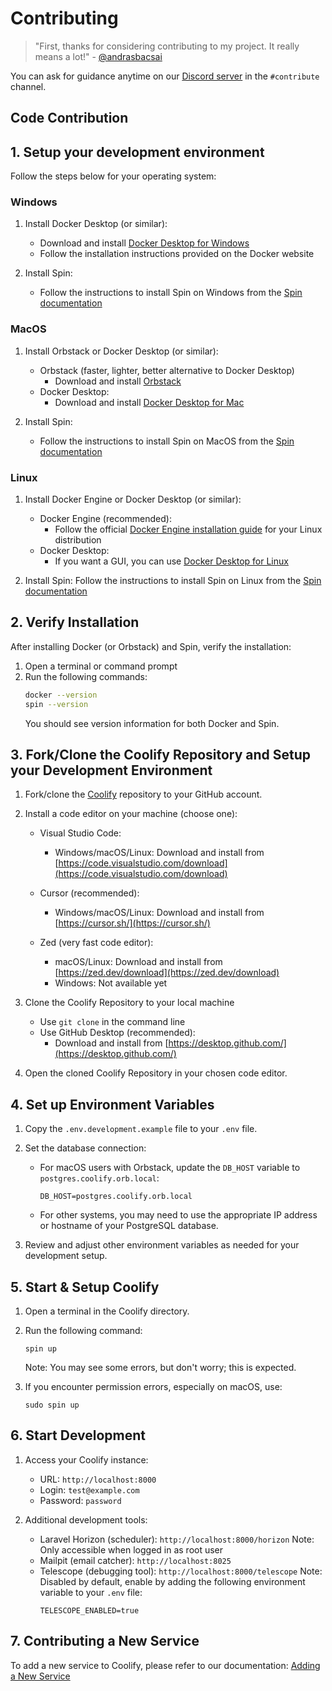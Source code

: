 # Contributing

> "First, thanks for considering contributing to my project. It really means a lot!" - [@andrasbacsai](https://github.com/andrasbacsai)

You can ask for guidance anytime on our [Discord server](https://coollabs.io/discord) in the `#contribute` channel.


## Code Contribution


## 1. Setup your development environment 

Follow the steps below for your operating system:

### Windows

1. Install Docker Desktop (or similar):
   - Download and install [Docker Desktop for Windows](https://docs.docker.com/desktop/install/windows-install/)
   - Follow the installation instructions provided on the Docker website

2. Install Spin:
   - Follow the instructions to install Spin on Windows from the [Spin documentation](https://serversideup.net/open-source/spin/docs/installation/install-windows)

### MacOS

1. Install Orbstack or Docker Desktop (or similar):
   - Orbstack (faster, lighter, better alternative to Docker Desktop)
     - Download and install [Orbstack](https://docs.orbstack.dev/quick-start#installation)
   - Docker Desktop:
     - Download and install [Docker Desktop for Mac](https://docs.docker.com/desktop/install/mac-install/)

2. Install Spin:
   - Follow the instructions to install Spin on MacOS from the [Spin documentation](https://serversideup.net/open-source/spin/docs/installation/install-macos)

### Linux

1. Install Docker Engine or Docker Desktop (or similar):
   - Docker Engine (recommended):
     - Follow the official [Docker Engine installation guide](https://docs.docker.com/engine/install/) for your Linux distribution
   - Docker Desktop:
     - If you want a GUI, you can use [Docker Desktop for Linux](https://docs.docker.com/desktop/install/linux-install/)

2. Install Spin:
   Follow the instructions to install Spin on Linux from the [Spin documentation](https://serversideup.net/open-source/spin/docs/installation/install-linux)


## 2. Verify Installation

After installing Docker (or Orbstack) and Spin, verify the installation:

1. Open a terminal or command prompt
2. Run the following commands:
   ```bash
   docker --version
   spin --version
   ```
   You should see version information for both Docker and Spin.


## 3. Fork/Clone the Coolify Repository and Setup your Development Environment

1. Fork/clone the [Coolify](https://github.com/coollabsio/coolify) repository to your GitHub account.

2. Install a code editor on your machine (choose one):

   - Visual Studio Code:
     - Windows/macOS/Linux: Download and install from [https://code.visualstudio.com/download](https://code.visualstudio.com/download)

   - Cursor (recommended):
     - Windows/macOS/Linux: Download and install from [https://cursor.sh/](https://cursor.sh/)

   - Zed (very fast code editor):
     - macOS/Linux: Download and install from [https://zed.dev/download](https://zed.dev/download)
     - Windows: Not available yet

3. Clone the Coolify Repository to your local machine
   - Use `git clone` in the command line
   - Use GitHub Desktop (recommended):
     - Download and install from [https://desktop.github.com/](https://desktop.github.com/)

4. Open the cloned Coolify Repository in your chosen code editor.


## 4. Set up Environment Variables

1. Copy the `.env.development.example` file to your `.env` file.

2. Set the database connection:
   - For macOS users with Orbstack, update the `DB_HOST` variable to `postgres.coolify.orb.local`:
     ```env
     DB_HOST=postgres.coolify.orb.local
     ```
   - For other systems, you may need to use the appropriate IP address or hostname of your PostgreSQL database.

3. Review and adjust other environment variables as needed for your development setup.


## 5. Start & Setup Coolify

1. Open a terminal in the Coolify directory.

2. Run the following command:
   ```
   spin up
   ```
   Note: You may see some errors, but don't worry; this is expected.

3. If you encounter permission errors, especially on macOS, use:
   ```
   sudo spin up
   ```


## 6. Start Development

1. Access your Coolify instance:
   - URL: `http://localhost:8000`
   - Login: `test@example.com`
   - Password: `password`

2. Additional development tools:
   - Laravel Horizon (scheduler): `http://localhost:8000/horizon`
     Note: Only accessible when logged in as root user
   - Mailpit (email catcher): `http://localhost:8025`
   - Telescope (debugging tool): `http://localhost:8000/telescope` 
     Note: Disabled by default, enable by adding the following environment variable to your `.env` file:
     ```env
     TELESCOPE_ENABLED=true
     ```


## 7. Contributing a New Service

To add a new service to Coolify, please refer to our documentation:
[Adding a New Service](https://coolify.io/docs/knowledge-base/add-a-service)
